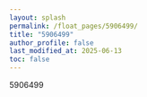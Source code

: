 ```yaml
---
layout: splash
permalink: /float_pages/5906499/
title: "5906499"
author_profile: false
last_modified_at: 2025-06-13
toc: false
---
```

 
5906499
